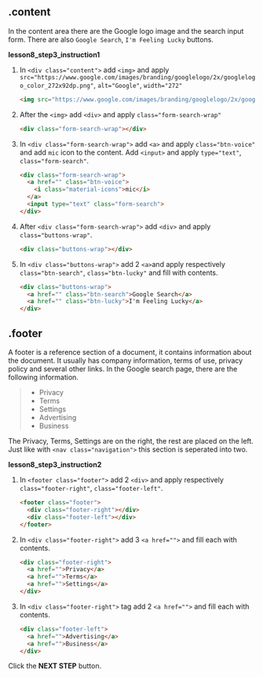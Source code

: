 ## .content
In the content area there are the Google logo image and the search input form. There are also `Google Search`, `I'm Feeling Lucky` buttons. 

**lesson8_step3_instruction1**

1. In `<div class="content">` add `<img>` and apply `src="https://www.google.com/images/branding/googlelogo/2x/googlelogo_color_272x92dp.png"`, `alt="Google"`, `width="272"`

    ```html
    <img src="https://www.google.com/images/branding/googlelogo/2x/googlelogo_color_272x92dp.png" alt="Google" width="272">  
    ```
2. After the `<img>` add `<div>` and apply `class="form-search-wrap"`
    ```html
    <div class="form-search-wrap"></div>       
    ```
3. In `<div class="form-search-wrap">` add `<a>` and apply `class="btn-voice"` and add `mic` icon to the content. Add `<input>` and apply `type="text"`, `class="form-search"`.
    ```html
    <div class="form-search-wrap">
      <a href="" class="btn-voice">
        <i class="material-icons">mic</i>
      </a>
      <input type="text" class="form-search">
    </div>
    ```
4. After `<div class="form-search-wrap">` add `<div>` and apply `class="buttons-wrap"`.
    ```html
    <div class="buttons-wrap"></div>
    ```
5. In `<div class="buttons-wrap">` add 2 `<a>`and apply respectively `class="btn-search"`, `class="btn-lucky"` and fill with contents.
    ```html
    <div class="buttons-wrap">
      <a href="" class="btn-search">Google Search</a>
      <a href="" class="btn-lucky">I'm Feeling Lucky</a>
    </div>
    ```



## .footer
A footer is a reference section of a document, it contains information about the document. It usually has company information, terms of use, privacy policy and several other links. In the Google search page, there are the following information.
> * Privacy
> * Terms
> * Settings
> * Advertising
> * Business

The Privacy, Terms, Settings are on the right, the rest are placed on the left. Just like with `<nav class="navigation">` this section is seperated into two.

**lesson8_step3_instruction2**
1. In `<footer class="footer">` add 2 `<div>` and apply respectively `class="footer-right"`, `class="footer-left"`.
    ```html
    <footer class="footer">
      <div class="footer-right"></div>
      <div class="footer-left"></div>
    </footer>
    ```
2. In `<div class="footer-right">` add 3 `<a href="">` and fill each with contents.
    ```html
    <div class="footer-right">
      <a href="">Privacy</a>
      <a href="">Terms</a>
      <a href="">Settings</a>
    </div>
    ```
3. In `<div class="footer-right">` tag add 2 `<a href="">` and fill each with contents.   
    ```html
    <div class="footer-left">
      <a href="">Advertising</a>
      <a href="">Business</a>
    </div>
    ```

 

Click the **NEXT STEP** button.

